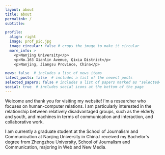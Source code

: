 ```yaml
---
layout: about
title: about
permalink: /
subtitle: 

profile:
  align: right
  image: prof_pic.jpg
  image_circular: false # crops the image to make it circular
  more_info: >
    <p>Nanjing University</p>
    <p>No.163 Xianlin Avenue, Qixia District</p>
    <p>Nanjing, Jiangsu Province, China</p>

news: false  # includes a list of news items
latest_posts: false  # includes a list of the newest posts
selected_papers: false # includes a list of papers marked as "selected={true}"
social: true  # includes social icons at the bottom of the page
---
```


Welcome and thank you for visiting my website! I'm a researcher who focuses on human-computer relations. I am particularly interested in the relationship between relatively disadvantaged groups, such as the elderly and youth, and machines in terms of communication and interaction, and collaborative work.

I am currently a graduate student at the School of Journalism and Communication at Nanjing University in China.I received my Bachelor's degree from Zhengzhou University, School of Journalism and Communication, majoring in Web and New Media.

